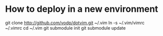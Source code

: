 # How to deploy in a new environment

git clone http://github.com/vodp/dotvim.git ~/.vim
ln -s ~/.vim/vimrc ~/.vimrc
cd ~/.vim
git submodule init
git submodule update
